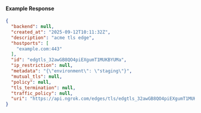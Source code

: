 <!-- Code generated for API Clients. DO NOT EDIT. -->

#### Example Response

```json
{
  "backend": null,
  "created_at": "2025-09-12T10:11:32Z",
  "description": "acme tls edge",
  "hostports": [
    "example.com:443"
  ],
  "id": "edgtls_32awGB8QO4piEXgumT1MUKBYUMa",
  "ip_restriction": null,
  "metadata": "{\"environment\": \"staging\"}",
  "mutual_tls": null,
  "policy": null,
  "tls_termination": null,
  "traffic_policy": null,
  "uri": "https://api.ngrok.com/edges/tls/edgtls_32awGB8QO4piEXgumT1MUKBYUMa"
}
```

